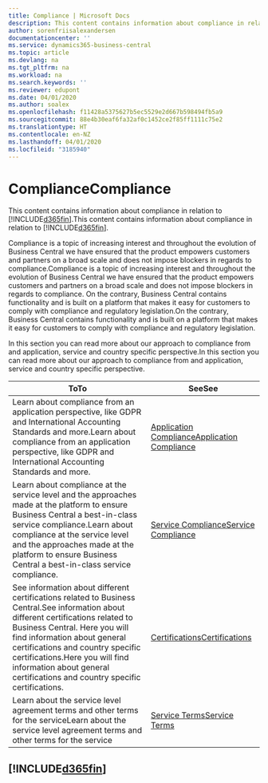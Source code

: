 ```yaml
---
title: Compliance | Microsoft Docs
description: This content contains information about compliance in relation to Business Central.
author: sorenfriisalexandersen
documentationcenter: ''
ms.service: dynamics365-business-central
ms.topic: article
ms.devlang: na
ms.tgt_pltfrm: na
ms.workload: na
ms.search.keywords: ''
ms.reviewer: edupont
ms.date: 04/01/2020
ms.author: soalex
ms.openlocfilehash: f11428a5375627b5ec5529e2d667b598494fb5a9
ms.sourcegitcommit: 88e4b30eaf6fa32af0c1452ce2f85ff1111c75e2
ms.translationtype: HT
ms.contentlocale: en-NZ
ms.lasthandoff: 04/01/2020
ms.locfileid: "3185940"
---
```

# <a name="compliance"></a><span data-ttu-id="fc097-103">Compliance</span><span class="sxs-lookup"><span data-stu-id="fc097-103">Compliance</span></span>
<span data-ttu-id="fc097-104">This content contains information about compliance in relation to [!INCLUDE[d365fin](../includes/d365fin_md.md)].</span><span class="sxs-lookup"><span data-stu-id="fc097-104">This content contains information about compliance in relation to [!INCLUDE[d365fin](../includes/d365fin_md.md)].</span></span>  

<span data-ttu-id="fc097-105">Compliance is a topic of increasing interest and throughout the evolution of Business Central we have ensured that the product empowers customers and partners on a broad scale and does not impose blockers in regards to compliance.</span><span class="sxs-lookup"><span data-stu-id="fc097-105">Compliance is a topic of increasing interest and throughout the evolution of Business Central we have ensured that the product empowers customers and partners on a broad scale and does not impose blockers in regards to compliance.</span></span> <span data-ttu-id="fc097-106">On the contrary, Business Central contains functionality and is built on a platform that makes it easy for customers to comply with compliance and regulatory legislation.</span><span class="sxs-lookup"><span data-stu-id="fc097-106">On the contrary, Business Central contains functionality and is built on a platform that makes it easy for customers to comply with compliance and regulatory legislation.</span></span>

<span data-ttu-id="fc097-107">In this section you can read more about our approach to compliance from and application, service and country specific perspective.</span><span class="sxs-lookup"><span data-stu-id="fc097-107">In this section you can read more about our approach to compliance from and application, service and country specific perspective.</span></span>

|<span data-ttu-id="fc097-108">**To**</span><span class="sxs-lookup"><span data-stu-id="fc097-108">**To**</span></span>|<span data-ttu-id="fc097-109">**See**</span><span class="sxs-lookup"><span data-stu-id="fc097-109">**See**</span></span>|  
|------------|-------------|  
|<span data-ttu-id="fc097-110">Learn about compliance from an application perspective, like GDPR and International Accounting Standards and more.</span><span class="sxs-lookup"><span data-stu-id="fc097-110">Learn about compliance from an application perspective, like GDPR and International Accounting Standards and more.</span></span>|[<span data-ttu-id="fc097-111">Application Compliance</span><span class="sxs-lookup"><span data-stu-id="fc097-111">Application Compliance</span></span>](compliance-application-compliance.md)|  
|<span data-ttu-id="fc097-112">Learn about compliance at the service level and the approaches made at the platform to ensure Business Central a best-in-class service compliance.</span><span class="sxs-lookup"><span data-stu-id="fc097-112">Learn about compliance at the service level and the approaches made at the platform to ensure Business Central a best-in-class service compliance.</span></span>|[<span data-ttu-id="fc097-113">Service Compliance</span><span class="sxs-lookup"><span data-stu-id="fc097-113">Service Compliance</span></span>](compliance-service-compliance.md)|  
|<span data-ttu-id="fc097-114">See information about different certifications related to Business Central.</span><span class="sxs-lookup"><span data-stu-id="fc097-114">See information about different certifications related to Business Central.</span></span> <span data-ttu-id="fc097-115">Here you will find information about general certifications and country specific certifications.</span><span class="sxs-lookup"><span data-stu-id="fc097-115">Here you will find information about general certifications and country specific certifications.</span></span>|[<span data-ttu-id="fc097-116">Certifications</span><span class="sxs-lookup"><span data-stu-id="fc097-116">Certifications</span></span>](compliance-certifications.md)|  
|<span data-ttu-id="fc097-117">Learn about the service level agreement terms and other terms for the service</span><span class="sxs-lookup"><span data-stu-id="fc097-117">Learn about the service level agreement terms and other terms for the service</span></span>|[<span data-ttu-id="fc097-118">Service Terms</span><span class="sxs-lookup"><span data-stu-id="fc097-118">Service Terms</span></span>](compliance-service-compliance.md#service-terms)|  

## [!INCLUDE[d365fin](../includes/free_trial_md.md)]  
